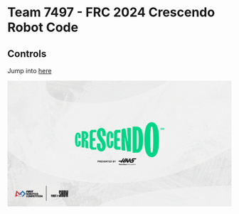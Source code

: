 # Team 7497 - FRC 2024 Crescendo Robot Code

## Controls

Jump into [here](./src/main/assets/controllerMap.md)

![logo](./src/main/assets/FIRST_IN_SHOW_FRC_CRESCENDO_Wallpaper_Light.webp)
